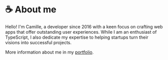 # ☕ About me
Hello! I'm Camille, a developer since 2016 with a keen focus on crafting web apps that offer outstanding user experiences. While I am an enthusiast of TypeScript, I also dedicate my expertise to helping startups turn their visions into successful projects.

More information about me in my [portfolio](https://camilledugas.me).
